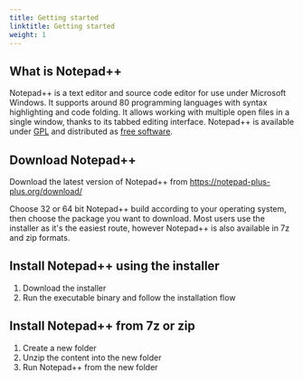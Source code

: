 ```yaml
---
title: Getting started
linktitle: Getting started
weight: 1
---
```


## What is Notepad++
Notepad++ is a text editor and source code editor for use under Microsoft Windows. It supports around 80 programming languages with syntax highlighting and code folding. It allows working with multiple open files in a single window, thanks to its tabbed editing interface.
Notepad++ is available under [GPL](http://www.gnu.org/licenses/gpl-3.0.html) and distributed as [free software](https://www.fsf.org/).


## Download Notepad++
Download the latest version of Notepad++ from https://notepad-plus-plus.org/download/

Choose 32 or 64 bit Notepad++ build according to your operating system, then choose the package you want to download. Most users use the installer as it's the easiest route, however Notepad++ is also available in 7z and zip formats.


## Install Notepad++ using the installer
1. Download the installer
2. Run the executable binary and follow the installation flow

## Install Notepad++ from 7z or zip
1. Create a new folder
2. Unzip the content into the new folder
3. Run Notepad++ from the new folder
